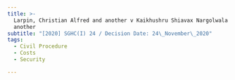 ```yaml
---
title: >-
  Larpin, Christian Alfred and another v Kaikhushru Shiavax Nargolwala and
  another
subtitle: "[2020] SGHC(I) 24 / Decision Date: 24\_November\_2020"
tags:
  - Civil Procedure
  - Costs
  - Security

---
```

